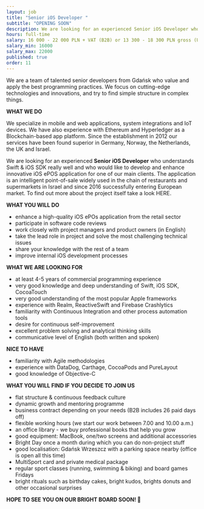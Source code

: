 ```yaml
---
layout: job
title: "Senior iOS Developer "
subtitle: "OPENING SOON"
description: We are looking for an experienced Senior iOS Developer who understands Swift & iOS SDK and who would like to develop innovative iOS ePOS application.
hours: full-time
salary: 16 000 - 22 000 PLN + VAT (B2B) or 13 300 - 18 300 PLN gross (UoP) 
salary_min: 16000
salary_max: 22000
published: true
order: 11
---
```

We are a team of talented senior developers from Gdańsk who value and apply the best programming practices. We focus on cutting-edge technologies and innovations, and try to find simple structure in complex things. 

**WHAT WE DO**

We specialize in mobile and web applications, system integrations and IoT devices. We have also experience with Ethereum and Hyperledger as a Blockchain-based app platform. Since the establishment in 2012 our services have been found superior in Germany, Norway, the Netherlands, the UK and Israel.  

We are looking for an experienced **Senior iOS Developer** who understands Swift & iOS SDK really well and who would like to develop and enhance innovative iOS ePOS application for one of our main clients. The application is an intelligent point-of-sale widely used in the chain of restaurants and supermarkets in Israel and since 2016 successfully entering European market. To find out more about the project itself take a look HERE. 

**WHAT YOU WILL DO**

* enhance a high-quality iOS ePOs application from the retail sector
* participate in software code reviews
* work closely with project managers and product owners (in English) 
* take the lead role in project and solve the most challenging technical issues
* share your knowledge with the rest of a team
* improve internal iOS development processes

**WHAT WE ARE LOOKING FOR**

* at least 4-5 years of commercial programming experience 
* very good knowledge and deep understanding of Swift, iOS SDK, CocoaTouch
* very good understanding of the most popular Apple frameworks
* experience with Realm, ReactiveSwift and Firebase Crashlytics
* familiarity with Continuous Integration and other process automation tools 
* desire for continuous self-improvement
* excellent problem solving and analytical thinking skills 
* communicative level of English (both written and spoken) 

**NICE TO HAVE**

* familiarity with Agile methodologies 
* experience with DataDog, Carthage, CocoaPods and PureLayout
* good knowledge of Objective-C 

**WHAT YOU WILL FIND IF YOU DECIDE TO JOIN US**

* flat structure & continuous feedback culture 
* dynamic growth and mentoring programme 
* business contract depending on your needs (B2B includes 26 paid days off) 
* flexible working hours (we start our work between 7.00 and 10.00 a.m.)
* an office library - we buy professional books that help you grow
* good equipment: MacBook, one/two screens and additional accessories
* Bright Day once a month during which you can do non-project stuff
* good localisation: Gdańsk Wrzeszcz with a parking space nearby (office is open all this time) 
* MultiSport card and private medical package
* regular sport classes (running, swimming & biking) and board games Fridays 
* bright rituals such as birthday cakes, bright kudos, brights donuts and other occasional surprises 


**HOPE TO SEE YOU ON OUR BRIGHT BOARD SOON! 🙂**

